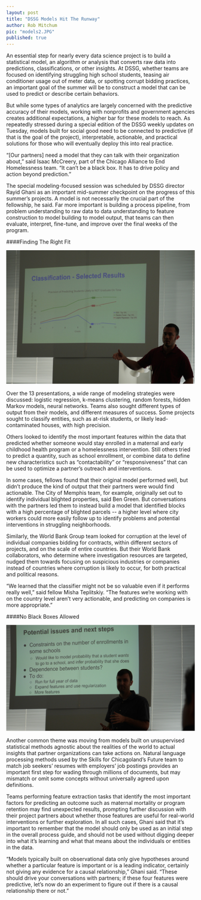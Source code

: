 ```yaml
---
layout: post
title: "DSSG Models Hit The Runway"
author: Rob Mitchum
pic: "models2.JPG"
published: true
---
```


An essential step for nearly every data science project is to build a statistical model, an algorithm or analysis that converts raw data into predictions, classifications, or other insights. At DSSG, whether teams are focused on identifying struggling high school students, teasing air conditioner usage out of meter data, or spotting corrupt bidding practices, an important goal of the summer will be to construct a model that can be used to predict or describe certain behaviors. 

But while some types of analytics are largely concerned with the predictive accuracy of their models, working with nonprofits and government agencies creates additional expectations, a higher bar for these models to reach. As repeatedly stressed during a special edition of the DSSG weekly updates on Tuesday, models built for social good need to be connected to predictive (if that is the goal of the project), interpretable, actionable, and practical solutions for those who will eventually deploy this into real practice.

“[Our partners] need a model that they can talk with their organization about,” said Isaac McCreery, part of the Chicago Alliance to End Homelessness team. “It can’t be a black box. It has to drive policy and action beyond prediction.”

The special modeling-focused session was scheduled by DSSG director Rayid Ghani as an important mid-summer checkpoint on the progress of this summer’s projects. A model is not necessarily the crucial part of the fellowship, he said. Far more important is building a process pipeline, from problem understanding to raw data to data understanding to feature construction to model building to model output, that teams can then evaluate, interpret, fine-tune, and improve over the final weeks of the program. 

####Finding The Right Fit

<img src="/img/posts/models1.JPG">

Over the 13 presentations, a wide range of modeling strategies were discussed: logistic regression, k-means clustering, random forests, hidden Markov models, neural networks. Teams also sought different types of output from their models, and different measures of success. Some projects sought to classify entities, such as at-risk students, or likely lead-contaminated houses, with high precision. 

Others looked to identify the most important features within the data that predicted whether someone would stay enrolled in a maternal and early childhood health program or a homelessness intervention. Still others tried to predict a quantity, such as school enrollment, or combine data to define new characteristics such as “contactability” or “responsiveness” that can be used to optimize a partner’s outreach and interventions.

In some cases, fellows found that their original model performed well, but didn’t produce the kind of output that their partners were would find actionable. The City of Memphis team, for example, originally set out to identify individual blighted properties, said Ben Green. But conversations with the partners led them to instead build a model that identified blocks with a high percentage of blighted parcels -- a higher level where city workers could more easily follow up to identify problems and potential interventions in struggling neighborhoods.

Similarly, the World Bank Group team looked for corruption at the level of individual companies bidding for contracts, within different sectors of projects, and on the scale of entire countries. But their World Bank collaborators, who determine where investigation resources are targeted, nudged them towards focusing on suspicious industries or companies instead of countries where corruption is likely to occur, for both practical and political reasons. 

“We learned that the classifier might not be so valuable even if it performs really well,” said fellow Misha Teplitskiy. “The features we’re working with on the country level aren’t very actionable, and predicting on companies is more appropriate.”

####No Black Boxes Allowed

<img src="/img/posts/models4.JPG">

Another common theme was moving from models built on unsupervised statistical methods agnostic about the realities of the world to actual insights that partner organizations can take actions on. Natural language processing methods used by the Skills for Chicagoland’s Future team to match job seekers’ resumes with employers’ job postings provides an important first step for wading through millions of documents, but may mismatch or omit some concepts without universally agreed upon definitions. 

Teams performing feature extraction tasks that identify the most important factors for predicting an outcome such as maternal mortality or program retention may find unexpected results, prompting further discussion with their project partners about whether those features are useful for real-world interventions or further exploration. In all such cases, Ghani said that it’s important to remember that the model should only be used as an initial step in the overall process guide, and should not be used without digging deeper into what it’s learning and what that means about the individuals or entities in the data.

“Models typically built on observational data only give hypotheses around whether a particular feature is important or is a leading indicator, certainly not giving any evidence for a causal relationship,” Ghani said. “These should drive your conversations with partners; if these four features were predictive, let’s now do an experiment to figure out if there is a causal relationship there or not.”

